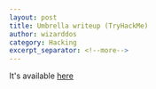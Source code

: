 ```yaml
---
layout: post
title: Umbrella writeup (TryHackMe)
author: wizarddos
category: Hacking
excerpt_separator: <!--more-->
---
```


It's available [here](https://wizarddos-infosec.netlify.app/writeups/2024/01/20/umbrella_writeup.html)